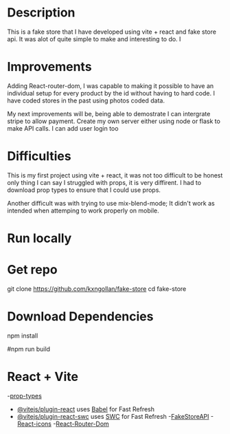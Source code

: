 # Description

This is a fake store that I have developed using vite + react and fake store api. It was alot of quite simple to make and interesting to do. I

# Improvements

Adding React-router-dom, I was capable to making it possible to have an individual setup for every product by the id without having to hard code. I have coded stores in the past using photos coded data.

My next improvements will be, being able to demostrate I can intergrate stripe to allow payment. Create my own server either using node or flask to make API calls.
I can add user login too

# Difficulties

This is my first project using vite + react, it was not too difficult to be honest only thing I can say I struggled with props, it is very diffirent. I had to download prop types to ensure that I could use props.

Another difficult was with trying to use mix-blend-mode; It didn't work as intended when attemping to work properly on mobile.

# Run locally

# Get repo

git clone https://github.com/kxngollan/fake-store
cd fake-store

# Download Dependencies

npm install

#npm run build

# React + Vite

-[prop-types](https://www.npmjs.com/package/prop-types)

- [@vitejs/plugin-react](https://github.com/vitejs/vite-plugin-react/blob/main/packages/plugin-react/README.md) uses [Babel](https://babeljs.io/) for Fast Refresh
- [@vitejs/plugin-react-swc](https://github.com/vitejs/vite-plugin-react-swc) uses [SWC](https://swc.rs/) for Fast Refresh -[FakeStoreAPI](https://fakestoreapi.com/) -[React-icons](https://react-icons.github.io/react-icons/) -[React-Router-Dom](https://reactrouter.com/en/main)
